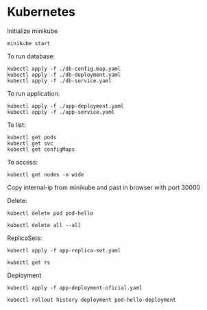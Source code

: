 # Kubernetes

Initialize minikube

```
minikube start
```

To run database:

```
kubectl apply -f ./db-config.map.yaml
kubectl apply -f ./db-deployment.yaml
kubectl apply -f ./db-service.yaml
```

To run application:

```
kubectl apply -f ./app-deployment.yaml
kubectl apply -f ./app-service.yaml
```

To list:

```
kubectl get pods
kubectl get svc
kubectl get configMaps
```

To access:

```
kubectl get nodes -o wide
```

Copy internal-ip from minikube and past in browser with port 30000

Delete:

```
kubectl delete pod pod-hello
```

```
kubectl delete all --all
```

ReplicaSets:

```
kubectl apply -f app-replica-set.yaml
```

```
kubectl get rs
```

Deployment

```
kubectl apply -f app-deployment-oficial.yaml
```

```
kubectl rollout history deployment pod-hello-deployment
```
